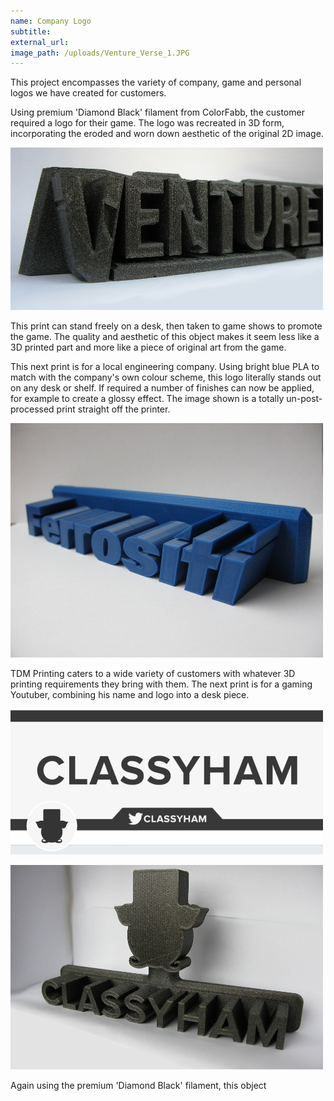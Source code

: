 ```yaml
---
name: Company Logo
subtitle:
external_url:
image_path: /uploads/Venture_Verse_1.JPG
---
```


This project encompasses the variety of company, game and personal logos we have created for customers.

Using premium 'Diamond Black' filament from ColorFabb, the customer required a logo for their game. The logo was recreated in 3D form, incorporating the eroded and worn down aesthetic of the original 2D image.

![](/uploads/versions/venture-verse-2---x----500-260x---.JPG)

This print can stand freely on a desk, then taken to game shows to promote the game. The quality and aesthetic of this object makes it seem less like a 3D printed part and more like a piece of original art from the game.

This next print is for a local engineering company. Using bright blue PLA to match with the company's own colour scheme, this logo literally stands out on any desk or shelf. If required a number of finishes can now be applied, for example to create a glossy effect. The image shown is a totally un-post-processed print straight off the printer.

![](/uploads/versions/ferrositi-web-image---x----500-375x---.JPG)

TDM Printing caters to a wide variety of customers with whatever 3D printing requirements they bring with them. The next print is for a gaming Youtuber, combining his name and logo into a desk piece.

![](/uploads/versions/classyham-1---x----500-233x---.PNG)

![](/uploads/versions/classyham-2---x----500-327x---.JPG)

Again using the premium 'Diamond Black' filament, this object